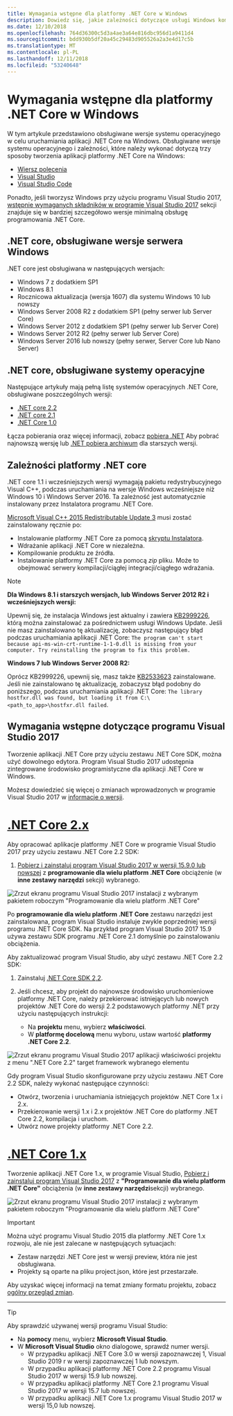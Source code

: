 ```yaml
---
title: Wymagania wstępne dla platformy .NET Core w Windows
description: Dowiedz się, jakie zależności dotyczące usługi Windows komputera na opracowywanie i uruchamianie aplikacji .NET Core.
ms.date: 12/10/2018
ms.openlocfilehash: 764d36300c5d3a4ae3a64e816dbc956d1a9411d4
ms.sourcegitcommit: bdd930b5df20a45c29483d905526a2a3e4d17c5b
ms.translationtype: MT
ms.contentlocale: pl-PL
ms.lasthandoff: 12/11/2018
ms.locfileid: "53240648"
---
```

# <a name="prerequisites-for-net-core-on-windows"></a>Wymagania wstępne dla platformy .NET Core w Windows

W tym artykule przedstawiono obsługiwane wersje systemu operacyjnego w celu uruchamiania aplikacji .NET Core na Windows. Obsługiwane wersje systemu operacyjnego i zależności, które należy wykonać dotyczą trzy sposoby tworzenia aplikacji platformy .NET Core na Windows:

* [Wiersz polecenia](tutorials/using-with-xplat-cli.md)
* [Visual Studio](https://www.visualstudio.com/downloads/?utm_medium=microsoft&utm_source=docs.microsoft.com&utm_campaign=button+cta&utm_content=download+vs2017)
* [Visual Studio Code](https://code.visualstudio.com/)

Ponadto, jeśli tworzysz Windows przy użyciu programu Visual Studio 2017, [wstępnie wymaganych składników w programie Visual Studio 2017](#prerequisites-with-visual-studio-2017) sekcji znajduje się w bardziej szczegółowo wersje minimalną obsługę programowania .NET Core.

## <a name="net-core-supported-windows-versions"></a>.NET core, obsługiwane wersje serwera Windows

.NET core jest obsługiwana w następujących wersjach:

* Windows 7 z dodatkiem SP1
* Windows 8.1
* Rocznicowa aktualizacja (wersja 1607) dla systemu Windows 10 lub nowszy
* Windows Server 2008 R2 z dodatkiem SP1 (pełny serwer lub Server Core)
* Windows Server 2012 z dodatkiem SP1 (pełny serwer lub Server Core)
* Windows Server 2012 R2 (pełny serwer lub Server Core)
* Windows Server 2016 lub nowszy (pełny serwer, Server Core lub Nano Server)

## <a name="net-core-supported-operating-systems"></a>.NET core, obsługiwane systemy operacyjne

Następujące artykuły mają pełną listę systemów operacyjnych .NET Core, obsługiwane poszczególnych wersji:

* [.NET core 2.2](https://github.com/dotnet/core/blob/master/release-notes/2.2/2.2-supported-os.md)
* [.NET core 2.1](https://github.com/dotnet/core/blob/master/release-notes/2.1/2.1-supported-os.md)
* [.NET Core 1.0](https://github.com/dotnet/core/blob/master/release-notes/1.0/1.0-supported-os.md)

Łącza pobierania oraz więcej informacji, zobacz [pobiera .NET](https://www.microsoft.com/net/download) Aby pobrać najnowszą wersję lub [.NET pobiera archiwum](https://dotnet.microsoft.com/download/archives#dotnet-core) dla starszych wersji.

## <a name="net-core-dependencies"></a>Zależności platformy .NET core

.NET core 1.1 i wcześniejszych wersji wymagają pakietu redystrybucyjnego Visual C++, podczas uruchamiania na wersje Windows wcześniejsze niż Windows 10 i Windows Server 2016. Ta zależność jest automatycznie instalowany przez Instalatora programu .NET Core.

[Microsoft Visual C++ 2015 Redistributable Update 3](https://www.microsoft.com/download/details.aspx?id=52685) musi zostać zainstalowany ręcznie po:

* Instalowanie platformy .NET Core za pomocą [skryptu Instalatora](./tools/dotnet-install-script.md).
* Wdrażanie aplikacji .NET Core w niezależna.
* Kompilowanie produktu ze źródła.
* Instalowanie platformy .NET Core za pomocą *zip* pliku. Może to obejmować serwery kompilacji/ciągłej integracji/ciągłego wdrażania.

> [!NOTE]
> **Dla Windows 8.1 i starszych wersjach, lub Windows Server 2012 R2 i wcześniejszych wersji:**
>
> Upewnij się, że instalacja Windows jest aktualny i zawiera [KB2999226](https://support.microsoft.com/en-us/help/2999226/update-for-universal-c-runtime-in-windows), którą można zainstalować za pośrednictwem usługi Windows Update. Jeśli nie masz zainstalowano tę aktualizację, zobaczysz następujący błąd podczas uruchamiania aplikacji .NET Core: `The program can't start because api-ms-win-crt-runtime-1-1-0.dll is missing from your computer. Try reinstalling the program to fix this problem.`
>
> **Windows 7 lub Windows Server 2008 R2:**
>
> Oprócz KB2999226, upewnij się, masz także [KB2533623](https://support.microsoft.com/en-us/help/2533623/microsoft-security-advisory-insecure-library-loading-could-allow-remot) zainstalowane. Jeśli nie zainstalowano tę aktualizację, zobaczysz błąd podobny do poniższego, podczas uruchamiania aplikacji .NET Core: `The library hostfxr.dll was found, but loading it from C:\<path_to_app>\hostfxr.dll failed`.

## <a name="prerequisites-with-visual-studio-2017"></a>Wymagania wstępne dotyczące programu Visual Studio 2017

Tworzenie aplikacji .NET Core przy użyciu zestawu .NET Core SDK, można użyć dowolnego edytora. Program Visual Studio 2017 udostępnia zintegrowane środowisko programistyczne dla aplikacji .NET Core w Windows.

Możesz dowiedzieć się więcej o zmianach wprowadzonych w programie Visual Studio 2017 w [informacje o wersji](/visualstudio/releasenotes/vs2017-relnotes).

# <a name="net-core-2xtabnetcore2x"></a>[.NET Core 2.x](#tab/netcore2x)

Aby opracować aplikacje platformy .NET Core w programie Visual Studio 2017 przy użyciu zestawu .NET Core 2.2 SDK:

 1. [Pobierz i zainstaluj program Visual Studio 2017 w wersji 15.9.0 lub nowszej](/visualstudio/install/install-visual-studio) z **programowanie dla wielu platform .NET Core** obciążenie (w **inne zestawy narzędzi** sekcji) wybranego.

![Zrzut ekranu programu Visual Studio 2017 instalacji z wybranym pakietem roboczym "Programowanie dla wielu platform .NET Core"](./media/windows-prerequisites/vs-2017-workloads.jpg)

Po **programowanie dla wielu platform .NET Core** zestawu narzędzi jest zainstalowana, program Visual Studio instaluje zwykle poprzedniej wersji programu .NET Core SDK.
Na przykład program Visual Studio 2017 15.9 używa zestawu SDK programu .NET Core 2.1 domyślnie po zainstalowaniu obciążenia.

Aby zaktualizować program Visual Studio, aby użyć zestawu .NET Core 2.2 SDK:

 1. Zainstaluj [.NET Core SDK 2,2](https://dotnet.microsoft.com/download).

 1. Jeśli chcesz, aby projekt do najnowsze środowisko uruchomieniowe platformy .NET Core, należy przekierować istniejących lub nowych projektów .NET Core do wersji 2.2 podstawowych platformy .NET przy użyciu następujących instrukcji:

    * Na **projektu** menu, wybierz **właściwości**.
    * W **platformę docelową** menu wyboru, ustaw wartość **platformy .NET Core 2.2**.

![Zrzut ekranu programu Visual Studio 2017 aplikacji właściwości projektu z menu ".NET Core 2.2" target framework wybranego elementu](./media/windows-prerequisites/targeting-dotnet-core.jpg)

Gdy program Visual Studio skonfigurowane przy użyciu zestawu .NET Core 2.2 SDK, należy wykonać następujące czynności:

* Otwórz, tworzenia i uruchamiania istniejących projektów .NET Core 1.x i 2.x.
* Przekierowanie wersji 1.x i 2.x projektów .NET Core do platformy .NET Core 2.2, kompilacja i uruchom.
* Utwórz nowe projekty platformy .NET Core 2.2.

# <a name="net-core-1xtabnetcore1x"></a>[.NET Core 1.x](#tab/netcore1x)

Tworzenie aplikacji .NET Core 1.x, w programie Visual Studio, [Pobierz i zainstaluj program Visual Studio 2017](/visualstudio/install/install-visual-studio) z **"Programowanie dla wielu platform .NET Core"** obciążenia (w **inne zestawy narzędzi**sekcji) wybranego.

![Zrzut ekranu programu Visual Studio 2017 instalacji z wybranym pakietem roboczym "Programowanie dla wielu platform .NET Core"](./media/windows-prerequisites/vs-workloads.jpg)

> [!IMPORTANT]
> Można użyć programu Visual Studio 2015 dla platformy .NET Core 1.x rozwoju, ale nie jest zalecane w następujących sytuacjach:
  > * Zestaw narzędzi .NET Core jest w wersji preview, która nie jest obsługiwana.
  > * Projekty są oparte na pliku project.json, które jest przestarzałe.
>
> Aby uzyskać więcej informacji na temat zmiany formatu projektu, zobacz [ogólny przegląd zmian](./tools/cli-msbuild-architecture.md).

---

<a name="vs-mapping"></a>

> [!TIP]
> Aby sprawdzić używanej wersji programu Visual Studio:
>
> * Na **pomocy** menu, wybierz **Microsoft Visual Studio**.
> * W **Microsoft Visual Studio** okno dialogowe, sprawdź numer wersji.
>   * W przypadku aplikacji .NET Core 3.0 w wersji zapoznawczej 1, Visual Studio 2019 r w wersji zapoznawczej 1 lub nowszym.
>   * W przypadku aplikacji platformy .NET Core 2.2 programu Visual Studio 2017 w wersji 15.9 lub nowszej.
>   * W przypadku aplikacji platformy .NET Core 2.1 programu Visual Studio 2017 w wersji 15.7 lub nowszej.
>   * W przypadku aplikacji .NET Core 1.x programu Visual Studio 2017 w wersji 15,0 lub nowszej.
